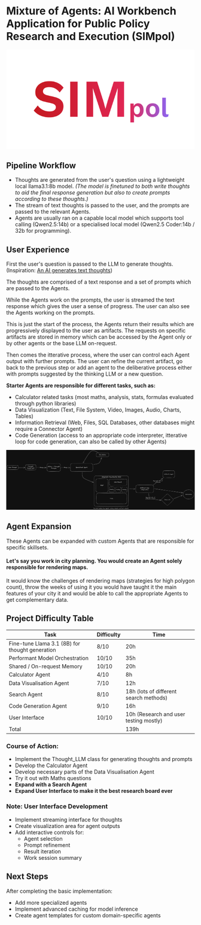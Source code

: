 # Mixture of Agents: AI Workbench Application for Public Policy Research and Execution (SIMpol)

![SIMpol](./logo.png)

## Pipeline Workflow

- Thoughts are generated from the user's question using a lightweight local llama3.1:8b model. *(The model is finetuned to both write thoughts to aid the final response generation but also to create prompts according to these thoughts.)* 
- The stream of text thoughts is passed to the user, and the prompts are passed to the relevant Agents.
- Agents are usually ran on a capable local model which supports tool calling (Qwen2.5:14b) or a specialised local model (Qwen2.5 Coder:14b / 32b for programming).

## User Experience

First the user's question is passed to the LLM to generate thoughts. (Inspiration: [An AI generates text thoughts](https://www.youtube.com/watch?v=rmEmsZmlvNo&t=969s))

The thoughts are comprised of a text response and a set of prompts which are passed to the Agents.

While the Agents work on the prompts, the user is streamed the text response which gives the user a sense of progress. The user can also see the Agents working on the prompts.

This is just the start of the process, the Agents return their results which are progressively displayed to the user as artifacts. The requests on specific artifacts are stored in memory which can be accessed by the Agent only or by other agents or the base LLM on-request.

Then comes the itterative process, where the user can control each Agent output with further prompts. The user can refine the current artifact, go back to the previous step or add an agent to the deliberative process either with prompts suggested by the thinking LLM or a new question.

__Starter Agents are responsible for different tasks, such as:__

-  Calculator related tasks (most maths, analysis, stats, formulas evaluated through python libraries)
-  Data Visualization (Text, File System, Video, Images, Audio, Charts, Tables)
- Information Retrieval (Web, Files, SQL Databases, other databases might require a Connector Agent)
- Code Generation (access to an appropriate code interpreter, itterative loop for code generation, can also be called by other Agents)

![[Architecture](https://excalidraw.com/#json=Rd1qAyqYdpyiXuEGUoP5M,o2PKOs3xVkKxS6gtX5VFzw)](./system_architecture.excalidraw.png)

## Agent Expansion

These Agents can be expanded with custom Agents that are responsible for specific skillsets.

#### Let's say you work in city planning. You would create an Agent solely responsible for rendering maps. 

It would know the challenges of rendering maps (strategies for high polygon count), throw the weeks of using it you would have taught it the main features of your city it and would be able to call the appropriate Agents to get complementary data.

## Project Difficulty Table

| Task | Difficulty | Time |
| --- | --- | --- |
| Fine-tune Llama 3.1 (8B) for thought generation | 8/10 | 20h |
| Performant Model Orchestration | 10/10 | 35h |
| Shared / On-request Memory | 10/10 | 20h |
| Calculator Agent | 4/10 | 8h |
| Data Visualisation Agent | 7/10 | 12h |
| Search Agent | 8/10 | 18h (lots of different search methods) |
| Code Generation Agent | 9/10 | 16h |
| User Interface | 10/10 | 10h (Research and user testing mostly) |
|Total| | 139h |

### Course of Action:

- Implement the Thought_LLM class for generating thoughts and prompts
- Develop the Calculator Agent
- Develop necessary parts of the Data Visualisation Agent
- Try it out with Maths questions
- **Expand with a Search Agent**
- **Expand User Interface to make it the best research board ever**

### Note: User Interface Development
- Implement streaming interface for thoughts
- Create visualization area for agent outputs
- Add interactive controls for:
  - Agent selection
  - Prompt refinement
  - Result iteration
  - Work session summary

## Next Steps
After completing the basic implementation:
- Add more specialized agents
- Implement advanced caching for model inference
- Create agent templates for custom domain-specific agents
